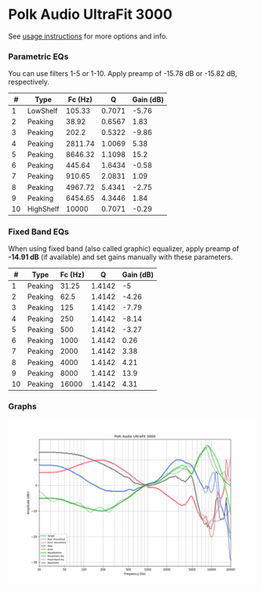 # Polk Audio UltraFit 3000
See [usage instructions](https://github.com/jaakkopasanen/AutoEq#usage) for more options and info.

### Parametric EQs
You can use filters 1-5 or 1-10. Apply preamp of -15.78 dB or -15.82 dB, respectively.

|   # | Type      |   Fc (Hz) |      Q |   Gain (dB) |
|-----|-----------|-----------|--------|-------------|
|   1 | LowShelf  |    105.33 | 0.7071 |       -5.76 |
|   2 | Peaking   |     38.92 | 0.6567 |        1.83 |
|   3 | Peaking   |    202.2  | 0.5322 |       -9.86 |
|   4 | Peaking   |   2811.74 | 1.0069 |        5.38 |
|   5 | Peaking   |   8646.32 | 1.1098 |       15.2  |
|   6 | Peaking   |    445.64 | 1.6434 |       -0.58 |
|   7 | Peaking   |    910.65 | 2.0831 |        1.09 |
|   8 | Peaking   |   4967.72 | 5.4341 |       -2.75 |
|   9 | Peaking   |   6454.65 | 4.3446 |        1.84 |
|  10 | HighShelf |  10000    | 0.7071 |       -0.29 |

### Fixed Band EQs
When using fixed band (also called graphic) equalizer, apply preamp of **-14.91 dB** (if available) and set gains manually with these parameters.

|   # | Type    |   Fc (Hz) |      Q |   Gain (dB) |
|-----|---------|-----------|--------|-------------|
|   1 | Peaking |     31.25 | 1.4142 |       -5    |
|   2 | Peaking |     62.5  | 1.4142 |       -4.26 |
|   3 | Peaking |    125    | 1.4142 |       -7.79 |
|   4 | Peaking |    250    | 1.4142 |       -8.14 |
|   5 | Peaking |    500    | 1.4142 |       -3.27 |
|   6 | Peaking |   1000    | 1.4142 |        0.26 |
|   7 | Peaking |   2000    | 1.4142 |        3.38 |
|   8 | Peaking |   4000    | 1.4142 |        4.21 |
|   9 | Peaking |   8000    | 1.4142 |       13.9  |
|  10 | Peaking |  16000    | 1.4142 |        4.31 |

### Graphs
![](./Polk%20Audio%20UltraFit%203000.png)
